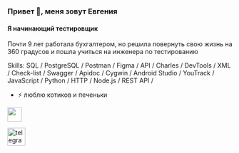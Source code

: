 ### Привет 👋, меня зовут Евгения
#### Я начинающий тестировщик
Почти 9 лет работала бухгалтером, но решила повернуть свою жизнь на 360 градусов и пошла учиться на инженера по тестированию

Skills: SQL / PostgreSQL / Postman / Figma / API / Charles / DevTools / XML / Check-list / Swagger / Apidoc / Cygwin / Android Studio / YouTrack / JavaScript / Python / HTTP / Node.js / REST API /


- ⚡ люблю котиков и печеньки 

<p align="left"> <a href="https://www.github.com/Zhekachka" target="_blank" rel="noreferrer"><img src="https://raw.githubusercontent.com/danielcranney/readme-generator/main/public/icons/socials/github.svg" width="32" height="32" /></a></p>

[<img src='https://cdn.jsdelivr.net/npm/simple-icons@3.0.1/icons/telegram.svg' alt='telegram' height='40'>](@Zheka_chka)  
